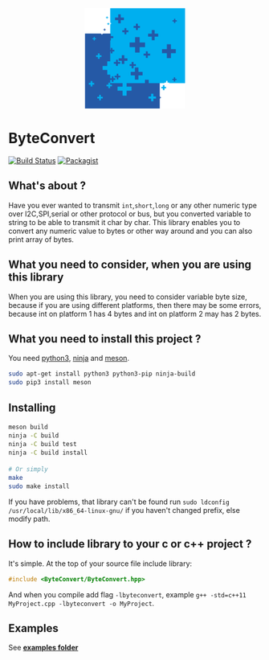 <p align="center"><img src="extras/graphics/512.png" alt="Byteconvert" height="200px"></p>

# ByteConvert

[![Build Status](https://travis-ci.org/SloCompTech/ByteConvert_cpp.svg?branch=master)](https://travis-ci.org/SloCompTech/ByteConvert_cpp)
[![Packagist](https://img.shields.io/packagist/l/doctrine/orm.svg)]()    

## What's about ?

Have you ever wanted to transmit `int`,`short`,`long` or any other numeric type over I2C,SPI,serial or other protocol or bus, but you converted variable to string to be able to transmit it char by char. This library enables you to convert any numeric value to bytes or other way around and you can also print array of bytes.

## What you need to consider, when you are using this library

When you are using this library, you need to consider variable byte size, because if you are using different platforms, then there may be some errors, because int on platform 1 has 4 bytes and int on platform 2 may has 2 bytes.

## What you need to install this project ?

You need [python3](https://www.python.org/), [ninja](https://ninja-build.org/) and [meson](http://mesonbuild.com).

```bash
sudo apt-get install python3 python3-pip ninja-build
sudo pip3 install meson
```

## Installing
```bash
meson build
ninja -C build
ninja -C build test
ninja -C build install

# Or simply
make
sudo make install
```

If you have problems, that library can't be found run `sudo ldconfig /usr/local/lib/x86_64-linux-gnu/` if you haven't changed prefix, else modify path.

## How to include library to your c or c++ project ?

It's simple. At the top of your source file include library:

```c++
#include <ByteConvert/ByteConvert.hpp>
```

And when you compile add flag `-lbyteconvert`, example `g++ -std=c++11 MyProject.cpp -lbyteconvert -o MyProject`.

## Examples

See [**examples folder**](https://github.com/SloCompTech/ByteConvert_cpp/tree/master/examples)